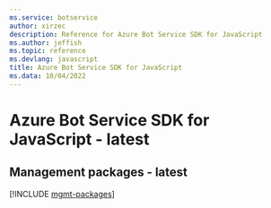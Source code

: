 ```yaml
---
ms.service: botservice
author: xirzec
description: Reference for Azure Bot Service SDK for JavaScript
ms.author: jeffish
ms.topic: reference
ms.devlang: javascript
title: Azure Bot Service SDK for JavaScript
ms.data: 10/04/2022
---
```

# Azure Bot Service SDK for JavaScript - latest

## Management packages - latest
[!INCLUDE [mgmt-packages](bot-service-mgmt-index.md)]